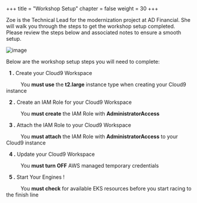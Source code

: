 +++
title = "Workshop Setup"
chapter = false
weight = 30
+++

Zoe is the Technical Lead for the modernization project at AD Financial.  She will walk you through the steps to get the workshop setup completed.  Please review the steps below and associated <i class='fas fa-bolt'></i> notes to ensure a smooth setup.


![image](/images/workshop_setup/ad_team_tech_lead.png)

Below are the workshop setup steps you will need to complete:

<i class='fas fa-chevron-right'></i>&nbsp; **1 .** Create your Cloud9 Workspace

 &nbsp;&nbsp;&nbsp;&nbsp;&nbsp;&nbsp;&nbsp;&nbsp;&nbsp;<i class='fas fa-bolt'></i> You **must use** the **t2.large** instance type when creating your Cloud9 instance

<i class='fas fa-chevron-right'></i>&nbsp; **2 .** Create an IAM Role for your Cloud9 Workspace

&nbsp;&nbsp;&nbsp;&nbsp;&nbsp;&nbsp;&nbsp;&nbsp;&nbsp;<i class='fas fa-bolt'></i> You **must create** the IAM Role with **AdministratorAccess**

<i class='fas fa-chevron-right'></i>&nbsp; **3 .** Attach the IAM Role to your Cloud9 Workspace

&nbsp;&nbsp;&nbsp;&nbsp;&nbsp;&nbsp;&nbsp;&nbsp;&nbsp;<i class='fas fa-bolt'></i> You **must attach** the IAM Role with **AdministratorAccess** to your Cloud9 instance

<i class='fas fa-chevron-right'></i>&nbsp; **4 .** Update your Cloud9 Workspace

&nbsp;&nbsp;&nbsp;&nbsp;&nbsp;&nbsp;&nbsp;&nbsp;&nbsp;<i class='fas fa-bolt'></i> You **must turn OFF** AWS managed temporary credentials

<i class='fas fa-chevron-right'></i>&nbsp; **5 .** Start Your Engines !

&nbsp;&nbsp;&nbsp;&nbsp;&nbsp;&nbsp;&nbsp;&nbsp;&nbsp;<i class='fas fa-bolt'></i> You **must check** for available EKS resources before you start racing to the finish line <i class='fas fa-cog fa-spin'></i>